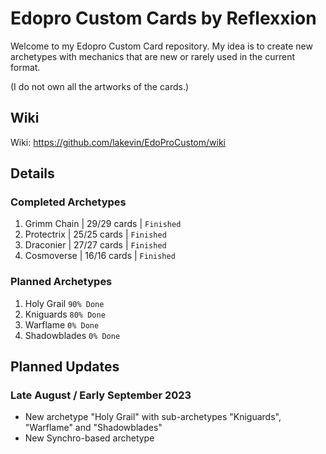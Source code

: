 # Edopro Custom Cards by Reflexxion

Welcome to my Edopro Custom Card repository. My idea is to create new archetypes with mechanics that are new or rarely used in the current format.

(I do not own all the artworks of the cards.)

## Wiki

Wiki: https://github.com/lakevin/EdoProCustom/wiki

## Details

### Completed Archetypes

1. Grimm Chain | 29/29 cards | `Finished`
2. Protectrix | 25/25 cards | `Finished`
3. Draconier | 27/27 cards | `Finished`
4. Cosmoverse | 16/16 cards | `Finished`

### Planned Archetypes

1. Holy Grail `90% Done`
2. Kniguards `80% Done`
3. Warflame `0% Done`
4. Shadowblades `0% Done`

## Planned Updates

### Late August / Early September 2023

- New archetype "Holy Grail" with sub-archetypes "Kniguards", "Warflame" and "Shadowblades"
- New Synchro-based archetype

